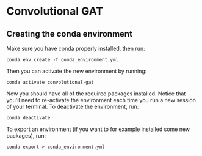 # Convolutional GAT


## Creating the conda environment
Make sure you have conda properly installed, then run:
```
conda env create -f conda_environment.yml
```
Then you can activate the new environment by running:
```
conda activate convolutional-gat
```
Now you should have all of the required packages installed. Notice that you'll need to re-activate the environment each time you run a new session of your terminal.
To deactivate the environment, run:
```
conda deactivate
```

To export an environment (if you want to for example installed some new packages), run:
```
conda export > conda_environment.yml
```

